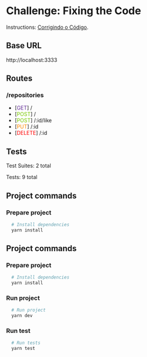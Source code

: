 # Challenge: Fixing the Code

Instructions: [Corrigindo o Código](https://www.notion.so/Desafio-03-Corrigindo-o-c-digo-c15c8a2e212846039a367cc7b763c6dd).

## Base URL
http://localhost:3333

## Routes

### /repositories

* [<span style="color:#663399">GET</span>] /
* [<span style="color:#79c900">POST</span>] /
* [<span style="color:#79c900">POST</span>] /:id/like
* [<span style="color:#ff8c00">PUT</span>] /:id
* [<span style="color:#ff0000">DELETE</span>] /:id

## Tests
<p>
  Test Suites: 2 total
</p>
<p>
  Tests: 9 total
</p>

## Project commands

### Prepare project

```bash
  # Install dependencies
  yarn install
```

## Project commands

### Prepare project

```bash
  # Install dependencies
  yarn install
```

### Run project

```bash
  # Run project
  yarn dev
```

### Run test

```bash
  # Run tests
  yarn test
```